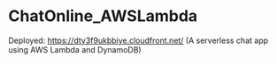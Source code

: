 # ChatOnline_AWSLambda
Deployed: https://dty3f9ukbbiye.cloudfront.net/  (A serverless chat app using AWS Lambda and DynamoDB)
